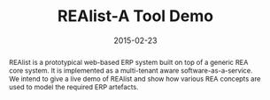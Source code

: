 ---
abstract: REAlist is a prototypical web-based ERP system built on top of a generic
  REA core system. It is implemented as a multi-tenant aware software-as-a-service.
  We intend to give a live demo of REAlist and show how various REA concepts are used
  to model the required ERP artefacts.
authors:
- Bernhard Wally
- Alexandra Mazak
- Bernhard Kratzwald
- Christian Huemer
- Peter Regatschnig
- Dieter Mayrhofer
date: '2015-02-23'
featured: false
publication_types:
- '0'
publishDate: '2015-02-23'
title: REAlist-A Tool Demo
url_pdf: http://publik.tuwien.ac.at/files/PubDat_237800.pdf
---